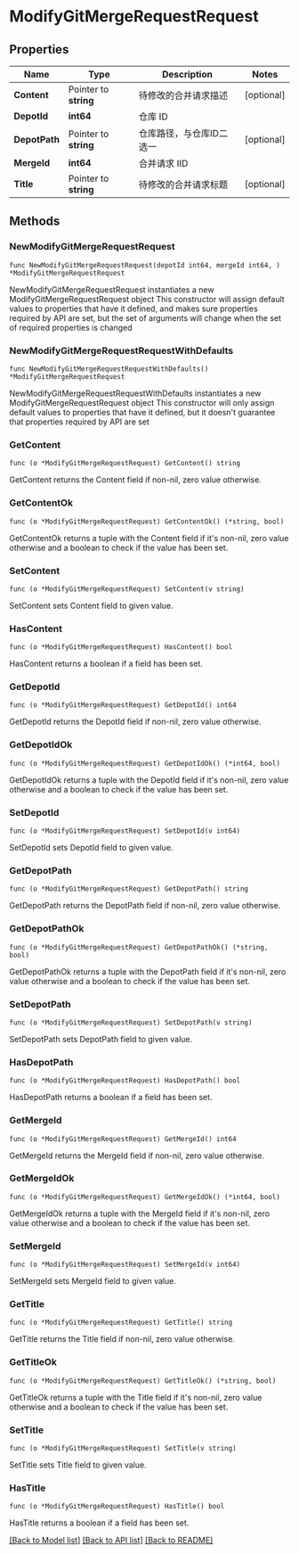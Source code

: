 # ModifyGitMergeRequestRequest

## Properties

Name | Type | Description | Notes
------------ | ------------- | ------------- | -------------
**Content** | Pointer to **string** | 待修改的合并请求描述 | [optional] 
**DepotId** | **int64** | 仓库 ID | 
**DepotPath** | Pointer to **string** | 仓库路径，与仓库ID二选一 | [optional] 
**MergeId** | **int64** | 合并请求 IID | 
**Title** | Pointer to **string** | 待修改的合并请求标题 | [optional] 

## Methods

### NewModifyGitMergeRequestRequest

`func NewModifyGitMergeRequestRequest(depotId int64, mergeId int64, ) *ModifyGitMergeRequestRequest`

NewModifyGitMergeRequestRequest instantiates a new ModifyGitMergeRequestRequest object
This constructor will assign default values to properties that have it defined,
and makes sure properties required by API are set, but the set of arguments
will change when the set of required properties is changed

### NewModifyGitMergeRequestRequestWithDefaults

`func NewModifyGitMergeRequestRequestWithDefaults() *ModifyGitMergeRequestRequest`

NewModifyGitMergeRequestRequestWithDefaults instantiates a new ModifyGitMergeRequestRequest object
This constructor will only assign default values to properties that have it defined,
but it doesn't guarantee that properties required by API are set

### GetContent

`func (o *ModifyGitMergeRequestRequest) GetContent() string`

GetContent returns the Content field if non-nil, zero value otherwise.

### GetContentOk

`func (o *ModifyGitMergeRequestRequest) GetContentOk() (*string, bool)`

GetContentOk returns a tuple with the Content field if it's non-nil, zero value otherwise
and a boolean to check if the value has been set.

### SetContent

`func (o *ModifyGitMergeRequestRequest) SetContent(v string)`

SetContent sets Content field to given value.

### HasContent

`func (o *ModifyGitMergeRequestRequest) HasContent() bool`

HasContent returns a boolean if a field has been set.

### GetDepotId

`func (o *ModifyGitMergeRequestRequest) GetDepotId() int64`

GetDepotId returns the DepotId field if non-nil, zero value otherwise.

### GetDepotIdOk

`func (o *ModifyGitMergeRequestRequest) GetDepotIdOk() (*int64, bool)`

GetDepotIdOk returns a tuple with the DepotId field if it's non-nil, zero value otherwise
and a boolean to check if the value has been set.

### SetDepotId

`func (o *ModifyGitMergeRequestRequest) SetDepotId(v int64)`

SetDepotId sets DepotId field to given value.


### GetDepotPath

`func (o *ModifyGitMergeRequestRequest) GetDepotPath() string`

GetDepotPath returns the DepotPath field if non-nil, zero value otherwise.

### GetDepotPathOk

`func (o *ModifyGitMergeRequestRequest) GetDepotPathOk() (*string, bool)`

GetDepotPathOk returns a tuple with the DepotPath field if it's non-nil, zero value otherwise
and a boolean to check if the value has been set.

### SetDepotPath

`func (o *ModifyGitMergeRequestRequest) SetDepotPath(v string)`

SetDepotPath sets DepotPath field to given value.

### HasDepotPath

`func (o *ModifyGitMergeRequestRequest) HasDepotPath() bool`

HasDepotPath returns a boolean if a field has been set.

### GetMergeId

`func (o *ModifyGitMergeRequestRequest) GetMergeId() int64`

GetMergeId returns the MergeId field if non-nil, zero value otherwise.

### GetMergeIdOk

`func (o *ModifyGitMergeRequestRequest) GetMergeIdOk() (*int64, bool)`

GetMergeIdOk returns a tuple with the MergeId field if it's non-nil, zero value otherwise
and a boolean to check if the value has been set.

### SetMergeId

`func (o *ModifyGitMergeRequestRequest) SetMergeId(v int64)`

SetMergeId sets MergeId field to given value.


### GetTitle

`func (o *ModifyGitMergeRequestRequest) GetTitle() string`

GetTitle returns the Title field if non-nil, zero value otherwise.

### GetTitleOk

`func (o *ModifyGitMergeRequestRequest) GetTitleOk() (*string, bool)`

GetTitleOk returns a tuple with the Title field if it's non-nil, zero value otherwise
and a boolean to check if the value has been set.

### SetTitle

`func (o *ModifyGitMergeRequestRequest) SetTitle(v string)`

SetTitle sets Title field to given value.

### HasTitle

`func (o *ModifyGitMergeRequestRequest) HasTitle() bool`

HasTitle returns a boolean if a field has been set.


[[Back to Model list]](../README.md#documentation-for-models) [[Back to API list]](../README.md#documentation-for-api-endpoints) [[Back to README]](../README.md)


